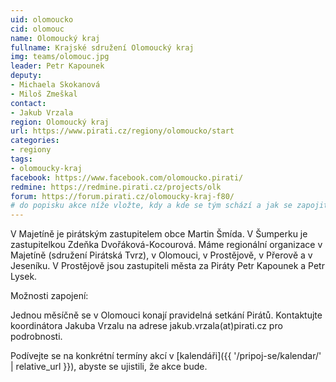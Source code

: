 ```yaml
---
uid: olomoucko
cid: olomouc
name: Olomoucký kraj
fullname: Krajské sdružení Olomoucký kraj
img: teams/olomouc.jpg
leader: Petr Kapounek
deputy:
- Michaela Skokanová
- Miloš Zmeškal
contact:
- Jakub Vrzala
region: Olomoucký kraj
url: https://www.pirati.cz/regiony/olomoucko/start
categories:
- regiony
tags:
- olomoucky-kraj
facebook: https://www.facebook.com/olomoucko.pirati/
redmine: https://redmine.pirati.cz/projects/olk
forum: https://forum.pirati.cz/olomoucky-kraj-f80/
# do popisku akce níže vložte, kdy a kde se tým schází a jak se zapojit
---
```


V Majetíně je pirátským zastupitelem obce Martin Šmída. V Šumperku je zastupitelkou Zdeňka Dvořáková-Kocourová. Máme regionální organizace v Majetíně (sdružení Pirátská Tvrz), v Olomouci, v Prostějově, v Přerově a v Jeseníku. V Prostějově jsou zastupiteli města za Piráty Petr Kapounek a Petr Lysek.

Možnosti zapojení:

Jednou měsíčně se v Olomouci konají pravidelná setkání Pirátů. Kontaktujte koordinátora Jakuba Vrzalu na adrese jakub.vrzala(аt)pirati.cz pro podrobnosti.

Podívejte se na konkrétní termíny akcí v [kalendáři]({{ '/pripoj-se/kalendar/' | relative_url }}),
abyste se ujistili, že akce bude.
